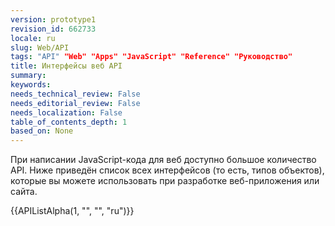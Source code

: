```yaml
---
version: prototype1
revision_id: 662733
locale: ru
slug: Web/API
tags: "API" "Web" "Apps" "JavaScript" "Reference" "Руководство"
title: Интерфейсы веб API
summary: 
keywords: 
needs_technical_review: False
needs_editorial_review: False
needs_localization: False
table_of_contents_depth: 1
based_on: None
---
```

<p>При написании JavaScript-кода для веб доступно большое количество API. Ниже приведён список всех интерфейсов (то есть, типов объектов), которые вы можете использовать при разработке веб-приложения или сайта.</p>
<div>{{APIListAlpha(1, "", "", "ru")}}</div>

